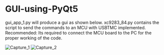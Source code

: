 # GUI-using-PyQt5
gui_app_1.py will produce a gui as shown below.
xc9283_84.py contains the script to send the commands to an MCU with USBTMC implemented.
Recommended: Its required to connect the MCU board to the PC for the proper working of the code.


![Capture_1](https://user-images.githubusercontent.com/23416448/191438264-edc5d701-2beb-4904-a5be-e38a496acfe7.PNG)
![Capture_2](https://user-images.githubusercontent.com/23416448/191438328-890d137a-8322-42d2-a4fe-f06b855d4f59.PNG)
